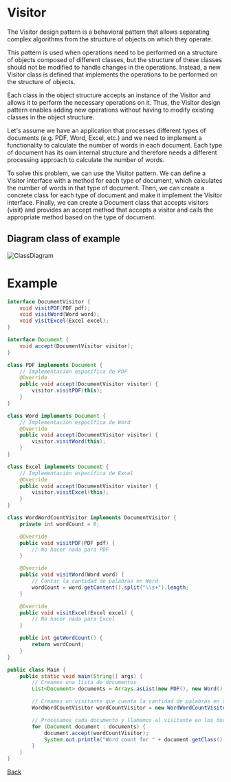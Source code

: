 # Visitor

The Visitor design pattern is a behavioral pattern that allows separating complex algorithms from the structure of objects on which they operate.

This pattern is used when operations need to be performed on a structure of objects composed of different classes, but the structure of these classes should not be modified to handle changes in the operations. Instead, a new Visitor class is defined that implements the operations to be performed on the structure of objects.

Each class in the object structure accepts an instance of the Visitor and allows it to perform the necessary operations on it. Thus, the Visitor design pattern enables adding new operations without having to modify existing classes in the object structure.

Let's assume we have an application that processes different types of documents (e.g. PDF, Word, Excel, etc.) and we need to implement a functionality to calculate the number of words in each document. Each type of document has its own internal structure and therefore needs a different processing approach to calculate the number of words.

To solve this problem, we can use the Visitor pattern. We can define a Visitor interface with a method for each type of document, which calculates the number of words in that type of document. Then, we can create a concrete class for each type of document and make it implement the Visitor interface. Finally, we can create a Document class that accepts visitors (visit) and provides an accept method that accepts a visitor and calls the appropriate method based on the type of document.

## Diagram class of example
![ClassDiagram](http://www.plantuml.com/plantuml/png/hL2x2i8m5DtlLzmnHVe73WMhivFE8RcLGDgKF5f1_NURI4i9BXM7d73VvvpAUMvzQ3MepfDjk22iZGWjTVwYdFB6uWC6eoGECJpN9pOzx6LJhD9NOoMBWEC4wyhnBaYpX4WH2tZ1bsFp5Iu4zPxb78RFduQ5vivXPB5r9Z7SEfIu_tGgleC9QoTBdAJZE1TWb-8R-QMN5V-tUp5v_opBw5oMYQkoL5e1a0jTsdDjK54dGwlV)


# Example

```java
interface DocumentVisitor {
    void visitPDF(PDF pdf);
    void visitWord(Word word);
    void visitExcel(Excel excel);
}

interface Document {
    void accept(DocumentVisitor visitor);
}

class PDF implements Document {
    // Implementación específica de PDF
    @Override
    public void accept(DocumentVisitor visitor) {
        visitor.visitPDF(this);
    }
}

class Word implements Document {
    // Implementación específica de Word
    @Override
    public void accept(DocumentVisitor visitor) {
        visitor.visitWord(this);
    }
}

class Excel implements Document {
    // Implementación específica de Excel
    @Override
    public void accept(DocumentVisitor visitor) {
        visitor.visitExcel(this);
    }
}

class WordWordCountVisitor implements DocumentVisitor {
    private int wordCount = 0;

    @Override
    public void visitPDF(PDF pdf) {
        // No hacer nada para PDF
    }

    @Override
    public void visitWord(Word word) {
        // Contar la cantidad de palabras en Word
        wordCount = word.getContent().split("\\s+").length;
    }

    @Override
    public void visitExcel(Excel excel) {
        // No hacer nada para Excel
    }

    public int getWordCount() {
        return wordCount;
    }
}

public class Main {
    public static void main(String[] args) {
        // Creamos una lista de documentos
        List<Document> documents = Arrays.asList(new PDF(), new Word(), new Excel(), new Word());

        // Creamos un visitante que cuenta la cantidad de palabras en documentos de Word
        WordWordCountVisitor wordCountVisitor = new WordWordCountVisitor();

        // Procesamos cada documento y llamamos al visitante en los documentos de Word
        for (Document document : documents) {
            document.accept(wordCountVisitor);
            System.out.println("Word count for " + document.getClass().getSimpleName() + ": " + wordCountVisitor.getWordCount());
        }
    }
}
```
[Back](../behavioral/README.md)